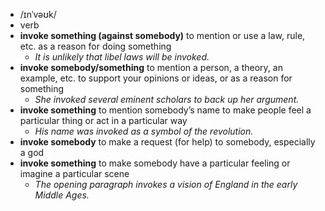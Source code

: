 - /ɪnˈvəʊk/
- verb
- **invoke something (against somebody)** to mention or use a law, rule, etc. as a reason for doing something
	- *It is unlikely that libel laws will be invoked.*
- **invoke somebody/something** to mention a person, a theory, an example, etc. to support your opinions or ideas, or as a reason for something
	- *She invoked several eminent scholars to back up her argument.*
- **invoke something** to mention somebody’s name to make people feel a particular thing or act in a particular way
	- *His name was invoked as a symbol of the revolution.*
- **invoke somebody** to make a request (for help) to somebody, especially a god
- **invoke something** to make somebody have a particular feeling or imagine a particular scene
	- *The opening paragraph invokes a vision of England in the early Middle Ages.*